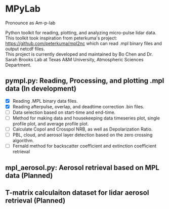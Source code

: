 # MPyLab
Pronounce as Am-p-lab

Python toolkit for reading, plotting, and analyzing micro-pulse lidar data.\
This toolkit took inspiration from peterkuma's project: https://github.com/peterkuma/mpl2nc which can read .mpl binary files and output netcdf files.\
This project is currently developed and maintained by Bo Chen and Dr. Sarah Brooks Lab at Texas A&M University, Atmospheric Sciences Department.

## pympl.py: Reading, Processing, and plotting .mpl data (**In development**)

- [x] Reading .MPL binary data files.
- [x] Reading afterpulse, overlap, and deadtime correction .bin files.
- [ ] Data selection based on start-time and end-time.
- [ ] Method for making data and housekeeping data timeseries plot, single profile plot, and average profile plot.
- [ ] Calculate Copol and Crosspol NRB, as well as Depolarization Ratio.
- [ ] PBL, cloud, and aerosol layer detection based on the zero crossing algorithm.
- [ ] Fernald method for backscatter coefficient and extinction coefficient retrieval

## mpl_aerosol.py: Aerosol retrieval based on MPL data (**Planned**)

## T-matrix calculaiton dataset for lidar aerosol retrieval (**Planned**)
